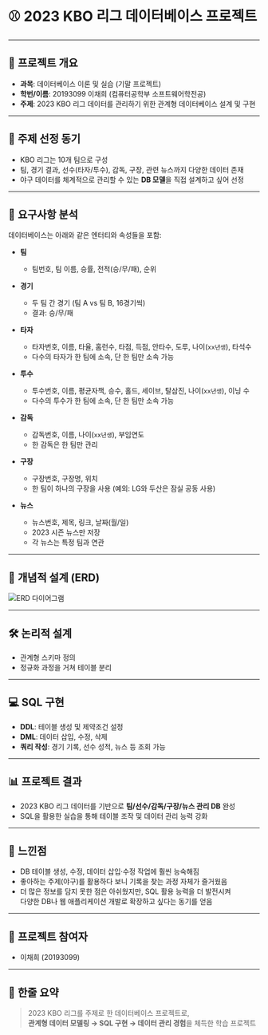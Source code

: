 # ⚾ 2023 KBO 리그 데이터베이스 프로젝트

---

## 📌 프로젝트 개요
- **과목**: 데이터베이스 이론 및 실습 (기말 프로젝트)  
- **학번/이름**: 20193099 이채희 (컴퓨터공학부 소프트웨어학전공)  
- **주제**: 2023 KBO 리그 데이터를 관리하기 위한 관계형 데이터베이스 설계 및 구현  

---

## 🎯 주제 선정 동기
- KBO 리그는 10개 팀으로 구성  
- 팀, 경기 결과, 선수(타자/투수), 감독, 구장, 관련 뉴스까지 다양한 데이터 존재  
- 야구 데이터를 체계적으로 관리할 수 있는 **DB 모델**을 직접 설계하고 싶어 선정  

---

## 📝 요구사항 분석
데이터베이스는 아래와 같은 엔터티와 속성들을 포함:

- **팀**  
  - 팀번호, 팀 이름, 승률, 전적(승/무/패), 순위  

- **경기**  
  - 두 팀 간 경기 (팀 A vs 팀 B, 16경기씩)  
  - 결과: 승/무/패  

- **타자**  
  - 타자번호, 이름, 타율, 홈런수, 타점, 득점, 안타수, 도루, 나이(`xx년생`), 타석수  
  - 다수의 타자가 한 팀에 소속, 단 한 팀만 소속 가능  

- **투수**  
  - 투수번호, 이름, 평균자책, 승수, 홀드, 세이브, 탈삼진, 나이(`xx년생`), 이닝 수  
  - 다수의 투수가 한 팀에 소속, 단 한 팀만 소속 가능  

- **감독**  
  - 감독번호, 이름, 나이(`xx년생`), 부임연도  
  - 한 감독은 한 팀만 관리  

- **구장**  
  - 구장번호, 구장명, 위치  
  - 한 팀이 하나의 구장을 사용 (예외: LG와 두산은 잠실 공동 사용)  

- **뉴스**  
  - 뉴스번호, 제목, 링크, 날짜(월/일)  
  - 2023 시즌 뉴스만 저장  
  - 각 뉴스는 특정 팀과 연관  

---

## 📐 개념적 설계 (ERD)
![ERD 다이어그램](assets/kbo_erd.png)

---

## 🛠 논리적 설계
- 관계형 스키마 정의  
- 정규화 과정을 거쳐 테이블 분리  

---

## 💻 SQL 구현
- **DDL**: 테이블 생성 및 제약조건 설정  
- **DML**: 데이터 삽입, 수정, 삭제  
- **쿼리 작성**: 경기 기록, 선수 성적, 뉴스 등 조회 가능  

---

## 📊 프로젝트 결과
- 2023 KBO 리그 데이터를 기반으로 **팀/선수/감독/구장/뉴스 관리 DB** 완성  
- SQL을 활용한 실습을 통해 테이블 조작 및 데이터 관리 능력 강화  

---

## 🤔 느낀점
- DB 테이블 생성, 수정, 데이터 삽입·수정 작업에 훨씬 능숙해짐  
- 좋아하는 주제(야구)를 활용하다 보니 기록을 찾는 과정 자체가 즐거웠음  
- 더 많은 정보를 담지 못한 점은 아쉬웠지만, SQL 활용 능력을 더 발전시켜  
  다양한 DB나 웹 애플리케이션 개발로 확장하고 싶다는 동기를 얻음  

---

## 🙋 프로젝트 참여자
- 이채희 (20193099)  

---

## 📝 한줄 요약
> 2023 KBO 리그를 주제로 한 데이터베이스 프로젝트로,  
> **관계형 데이터 모델링 → SQL 구현 → 데이터 관리 경험**을 체득한 학습 프로젝트

